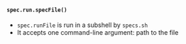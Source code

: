 #### `spec.run.specFile()`

- `spec.runFile` is run in a subshell by `specs.sh`
- It accepts one command-line argument: path to the file

